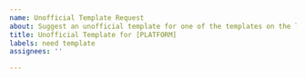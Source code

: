 ```yaml
---
name: Unofficial Template Request
about: Suggest an unofficial template for one of the templates on the list.
title: Unofficial Template for [PLATFORM]
labels: need template
assignees: ''

---
```



